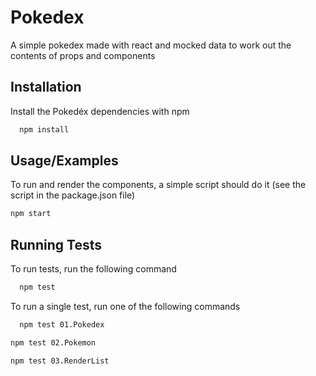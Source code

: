 # Pokedex

A simple pokedex made with react and mocked data to work out the contents of props and components 


## Installation

Install the Pokedéx dependencies with npm

```bash
  npm install
```



    
## Usage/Examples

To run and render the components, a simple script should do it (see the script in the package.json file)
```bash
npm start
```


## Running Tests

To run tests, run the following command

```bash
  npm test
```
To run a single test, run one of the following commands

```bash
  npm test 01.Pokedex
 ```
 ```bash
 npm test 02.Pokemon
 ```
 ```bash
 npm test 03.RenderList
```
